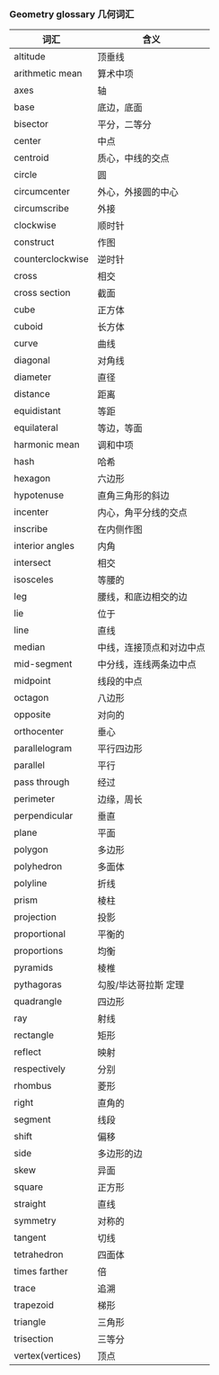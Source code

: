 ### Geometry glossary 几何词汇
|词汇|含义|
|---|---|
|altitude|顶垂线|
|arithmetic mean|算术中项|
|axes|轴|
|base|底边，底面|
|bisector|平分，二等分|
|center|中点|
|centroid|质心，中线的交点|
|circle|圆|
|circumcenter|外心，外接圆的中心|
|circumscribe|外接|
|clockwise|顺时针|
|construct|作图|
|counterclockwise|逆时针|
|cross|相交|
|cross section|截面|
|cube|正方体|
|cuboid|长方体|
|curve|曲线|
|diagonal|对角线|
|diameter|直径|
|distance|距离|
|equidistant|等距|
|equilateral|等边，等面|
|harmonic mean|调和中项|
|hash|哈希|
|hexagon|六边形|
|hypotenuse|直角三角形的斜边|
|incenter|内心，角平分线的交点|
|inscribe|在内侧作图|
|interior angles|内角|
|intersect|相交|
|isosceles|等腰的|
|leg|腰线，和底边相交的边|
|lie|位于|
|line|直线|
|median|中线，连接顶点和对边中点|
|mid-segment|中分线，连线两条边中点|
|midpoint|线段的中点|
|octagon|八边形|
|opposite|对向的|
|orthocenter|垂心|
|parallelogram|平行四边形|
|parallel|平行|
|pass through|经过|
|perimeter|边缘，周长|
|perpendicular|垂直|
|plane|平面|
|polygon|多边形|
|polyhedron|多面体|
|polyline|折线|
|prism|棱柱|
|projection|投影|
|proportional|平衡的|
|proportions|均衡|
|pyramids|棱椎|
|pythagoras|勾股/毕达哥拉斯 定理|
|quadrangle|四边形|
|ray|射线|
|rectangle|矩形|
|reflect|映射|
|respectively|分别|
|rhombus|菱形|
|right|直角的|
|segment|线段|
|shift|偏移|
|side|多边形的边|
|skew|异面|
|square|正方形|
|straight|直线|
|symmetry|对称的|
|tangent|切线|
|tetrahedron|四面体|
|times farther|倍|
|trace|追溯|
|trapezoid|梯形|
|triangle|三角形|
|trisection|三等分|
|vertex(vertices)|顶点|



